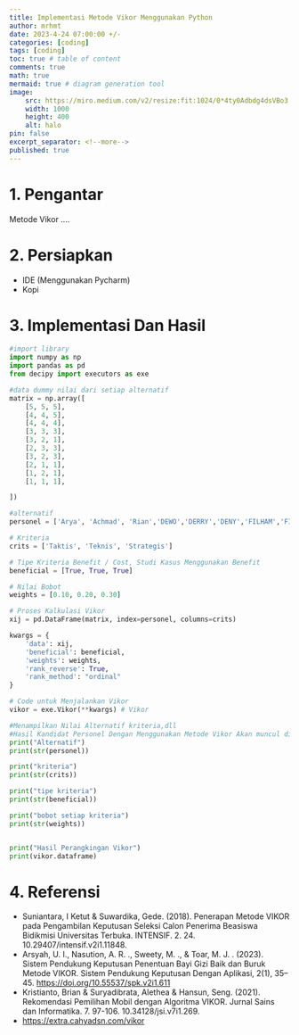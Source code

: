 ```yaml
---
title: Implementasi Metode Vikor Menggunakan Python
author: mrhmt
date: 2023-4-24 07:00:00 +/-
categories: [coding]
tags: [coding]
toc: true # table of content
comments: true 
math: true
mermaid: true # diagram generation tool
image:
    src: https://miro.medium.com/v2/resize:fit:1024/0*4ty0Adbdg4dsVBo3.png
    width: 1000 
    height: 400
    alt: halo
pin: false
excerpt_separator: <!--more-->
published: true
---
```


# 1. Pengantar
Metode Vikor ....

<!--more-->
# 2. Persiapkan 
- IDE (Menggunakan Pycharm)
- Kopi

# 3. Implementasi Dan Hasil 

````python
#import library
import numpy as np
import pandas as pd
from decipy import executors as exe

#data dummy nilai dari setiap alternatif
matrix = np.array([
    [5, 5, 5],
    [4, 4, 5],
    [4, 4, 4],
    [3, 3, 3],
    [3, 2, 1],
    [2, 3, 3],
    [3, 2, 3],
    [2, 1, 1],
    [1, 2, 1],
    [1, 1, 1],

])

#alternatif
personel = ['Arya', 'Achmad', 'Rian','DEWO','DERRY','DENY','FILHAM','FIRMAN','ARIF','DODY']

# Kriteria
crits = ['Taktis', 'Teknis', 'Strategis']

# Tipe Kriteria Benefit / Cost, Studi Kasus Menggunakan Benefit
beneficial = [True, True, True]

# Nilai Bobot
weights = [0.10, 0.20, 0.30]

# Proses Kalkulasi Vikor
xij = pd.DataFrame(matrix, index=personel, columns=crits)

kwargs = {
    'data': xij,
    'beneficial': beneficial,
    'weights': weights,
    'rank_reverse': True,
    'rank_method': "ordinal"
}

# Code untuk Menjalankan Vikor
vikor = exe.Vikor(**kwargs) # Vikor

#Menampilkan Nilai Alternatif kriteria,dll
#Hasil Kandidat Personel Dengan Menggunakan Metode Vikor Akan muncul disini
print("Alternatif")
print(str(personel))

print("kriteria")
print(str(crits))

print("tipe kriteria")
print(str(beneficial))

print("bobot setiap kriteria")
print(str(weights))


print("Hasil Perangkingan Vikor")
print(vikor.dataframe)

````

# 4. Referensi
- Suniantara, I Ketut & Suwardika, Gede. (2018). Penerapan Metode VIKOR pada Pengambilan Keputusan Seleksi Calon Penerima Beasiswa Bidikmisi Universitas Terbuka. INTENSIF. 2. 24. 10.29407/intensif.v2i1.11848. 
- Arsyah, U. I., Nasution, A. R. ., Sweety, M. ., & Toar, M. J. . (2023). Sistem Pendukung Keputusan Penentuan Bayi Gizi Baik dan Buruk Metode VIKOR. Sistem Pendukung Keputusan Dengan Aplikasi, 2(1), 35–45. https://doi.org/10.55537/spk.v2i1.611
- Kristianto, Brian & Suryadibrata, Alethea & Hansun, Seng. (2021). Rekomendasi Pemilihan Mobil dengan Algoritma VIKOR. Jurnal Sains dan Informatika. 7. 97-106. 10.34128/jsi.v7i1.269. 
- https://extra.cahyadsn.com/vikor

